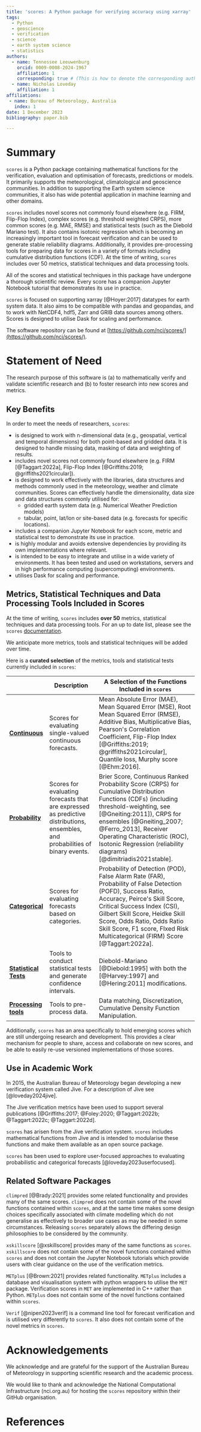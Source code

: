 ```yaml
---
title: 'scores: A Python package for verifying accuracy using xarray'
tags:
  - Python
  - geoscience
  - verification
  - science
  - earth system science
  - statistics
authors:
  - name: Tennessee Leeuwenburg
    orcid: 0009-0008-2024-1967
    affiliation: 1 
    corresponding: true # (This is how to denote the corresponding author)    
  - name: Nicholas Loveday
    affiliation: 1
affiliations:
 - name: Bureau of Meteorology, Australia
   index: 1
date: 1 December 2023
bibliography: paper.bib 

---
```


# Summary

`scores` is a Python package containing mathematical functions for the verification, evaluation and optimisation of forecasts, predictions or models. It primarily supports the meteorological, climatological and geoscience communities. In addition to supporting the Earth system science communities, it also has wide potential application in machine learning and other domains.

`scores` includes novel scores not commonly found elsewhere (e.g. FIRM, Flip-Flop Index), complex scores (e.g. threshold weighted CRPS), more common scores (e.g. MAE, RMSE) and statistical tests (such as the Diebold Mariano test). It also contains isotonic regression which is becoming an increasingly important tool in forecast verification and can be used to generate stable reliability diagrams. Additionally, it provides pre-processing tools for preparing data for scores in a variety of formats including cumulative distribution functions (CDF). At the time of writing, `scores` includes over 50 metrics, statistical techniques and data processing tools.

All of the scores and statistical techniques in this package have undergone a thorough scientific review. Every score has a companion Jupyter Notebook tutorial that demonstrates its use in practice.

`scores` is focused on supporting xarray [@Hoyer:2017] datatypes for earth system data. It also aims to be compatible with pandas and geopandas, and to work with NetCDF4, hdf5, Zarr and GRIB data sources among others. Scores is designed to utilise Dask for scaling and performance.

The software repository can be found at [https://github.com/nci/scores/](https://github.com/nci/scores/).

# Statement of Need

The research purpose of this software is (a) to mathematically verify and validate scientific research and (b) to foster research into new scores and metrics.

## Key Benefits

In order to meet the needs of researchers, `scores`:

- is designed to work with n-dimensional data (e.g., geospatial, vertical and temporal dimensions) for both point-based and gridded data. It is designed to handle missing data, masking of data and weighting of results.
- includes novel scores not commonly found elsewhere (e.g. FIRM [@Taggart:2022a], Flip-Flop Index [@Griffiths:2019; @griffiths2021circular]).
- is designed to work effectively with the libraries, data structures and methods commonly used in the meteorology, weather and climate communities. Scores can effectively handle the dimensionality, data size and data structures commonly utilised for: 
  - gridded earth system data (e.g. Numerical Weather Prediction models) 
  - tabular, point, lat/lon or site-based data (e.g. forecasts for specific locations).
- includes a companion Jupyter Notebook for each score, metric and statistical test to demonstrate its use in practice.
- is highly modular and avoids extensive dependencies by providing its own implementations where relevant.
- is intended to be easy to integrate and utilise in a wide variety of environments. It has been tested and used on workstations, servers and in high performance computing (supercomputing) environments. 
- utilises Dask for scaling and performance.

## Metrics, Statistical Techniques and Data Processing Tools Included in Scores 

At the time of writing, `scores` includes **over 50** metrics, statistical techniques and data processing tools. For an up to date list, please see the `scores` [documentation](https://scores.readthedocs.io/en/latest/included.html).

We anticipate more metrics, tools and statistical techniques will be added over time. 

Here is a **curated selection** of the metrics, tools and statistical tests currently included in `scores`:

|              | **Description** |**A Selection of the Functions Included in `scores`**|
|--------------|-----------------|-----------------------------------------------------|
| **[Continuous](https://scores.readthedocs.io/en/latest/included.html#continuous)**        	|Scores for evaluating single-valued continuous forecasts.                  	|Mean Absolute Error (MAE), Mean Squared Error (MSE), Root Mean Squared Error (RMSE), Additive Bias, Multiplicative Bias, Pearson's Correlation Coefficient, Flip-Flop Index [@Griffiths:2019; @griffiths2021circular], Quantile loss, Murphy score [@Ehm:2016].              	|
| **[Probability](https://scores.readthedocs.io/en/latest/included.html#probability)**       	|Scores for evaluating forecasts that are expressed as predictive distributions, ensembles, and probabilities of binary events.                 	|Brier Score, Continuous Ranked Probability Score (CRPS) for Cumulative Distribution Functions (CDFs) (including threshold-weighting, see [@Gneiting:2011]), CRPS for ensembles [@Gneiting_2007; @Ferro_2013], Receiver Operating Characteristic (ROC), Isotonic Regression (reliability diagrams) [@dimitriadis2021stable].              	|
| **[Categorical](https://scores.readthedocs.io/en/latest/included.html#categorical)**       	|Scores for evaluating forecasts based on categories.                	|Probability of Detection (POD), False Alarm Rate (FAR), Probability of False Detection (POFD), Success Ratio, Accuracy, Peirce's Skill Score, Critical Success Index (CSI), Gilbert Skill Score, Heidke Skill Score, Odds Ratio, Odds Ratio Skill Score, F1 score, FIxed Risk Multicategorical (FIRM) Score [@Taggart:2022a].               	|
| **[Statistical Tests](https://scores.readthedocs.io/en/latest/included.html#statistical-tests)** 	|Tools to conduct statistical tests and generate confidence intervals.                 	| Diebold-Mariano [@Diebold:1995] with both the [@Harvey:1997] and [@Hering:2011] modifications.              	|
| **[Processing tools](https://scores.readthedocs.io/en/latest/included.html#processing-tools-for-preparing-data)**        	|Tools to pre-process data.                 	|Data matching, Discretization, Cumulative Density Function Manipulation.              	|

Additionally, `scores` has an area specifically to hold emerging scores which are still undergoing research and development. This provides a clear mechanism for people to share, access and collaborate on new scores, and be able to easily re-use versioned implementations of those scores. 

## Use in Academic Work

In 2015, the Australian Bureau of Meteorology began developing a new verification system called Jive. For a description of Jive see [@loveday2024jive].

The Jive verification metrics have been used to support several publications [@Griffiths:2017; @Foley:2020; @Taggart:2022b; @Taggart:2022c; @Taggart:2022d].

`scores` has arisen from the Jive verification system. `scores` includes mathematical functions from Jive and is intended to modularise these functions and make them available as an open source package. 

`scores` has been used to explore user-focused approaches to evaluating probabilistic and categorical forecasts [@loveday2023userfocused].

## Related Software Packages

`climpred` [@Brady:2021] provides some related functionality and provides many of the same scores. `climpred` does not contain some of the novel functions contained within `scores`, and at the same time makes some design choices specifically associated with climate modelling which do not generalise as effectively to broader use cases as may be needed in some circumstances. Releasing `scores` separately allows the differing design philosophies to be considered by the community.

`xskillscore` [@xskillscore] provides many of the same functions as `scores`. `xskillscore` does not contain some of the novel functions contained within `scores` and does not contain the Jupyter Notebook tutorials which provide users with clear guidance on the use of the verification metrics. 

`METplus` [@Brown:2021] provides related functionality. `METplus` includes a database and visualisation system with python wrappers to utilise the `MET` package. Verification scores in `MET` are implemented in C++ rather than Python.  `METplus` does not contain some of the novel functions contained within `scores`.

`Verif` [@nipen2023verif] is a command line tool for forecast verification and is utilised very differently to `scores`. It also does not contain some of the novel metrics in `scores`.

# Acknowledgements

We acknowledge and are grateful for the support of the Australian Bureau of Meteorology in supporting scientific research and the academic process.

We would like to thank and acknowledge the National Computational Infrastructure (nci.org.au) for hosting the `scores` repository within their GitHub organisation.

# References
